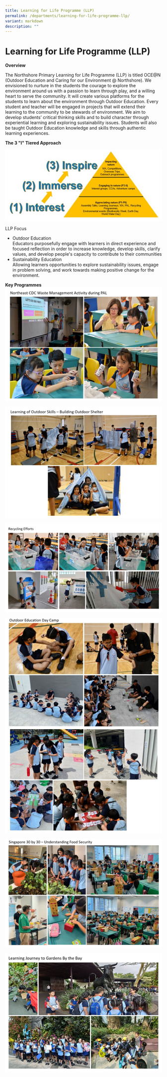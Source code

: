 ```yaml
---
title: Learning for Life Programme (LLP)
permalink: /departments/learning-for-life-programme-llp/
variant: markdown
description: ""
---
```

# **Learning for Life Programme (LLP)**

**Overview** 

The Northshore Primary Learning for Life Programme (LLP) is titled OCE@N (Outdoor Education and Caring for our Environment @ Northshore). We envisioned to nurture in the students the courage to explore the environment around us with a passion to learn through play, and a willing heart to serve the community.  It will create various platforms for the students to learn about the environment through Outdoor Education. Every student and teacher will be engaged in projects that will extend their learning to the community to be stewards of environment. We aim to develop students’ critical thinking skills and to build character through experiential learning and exploring sustainability issues. Students will also be taught Outdoor Education knowledge and skills through authentic learning experiences.  

**The 3 "I" Tiered Approach**  

![](/images/The_3_I_Tierred_Approach.jpg)

LLP Focus 

*   Outdoor Education  
     Educators purposefully engage with learners in direct experience and focused reflection in order to increase knowledge, develop skills, clarify values, and develop people's capacity to contribute to their communities
*   Sustainability Education  
     Allowing learners opportunities to explore sustainability issues, engage in problem solving, and work towards making positive change for the environment.  
		 
**Key Programmes**  
![](/images/LLP_Pic001.jpg)

![](/images/LLP_Pic002.jpg)

![](/images/LLP_Pic003.jpg)

![](/images/LLP_Pic004_1.jpg)
![](/images/LLP_Pic04_2.jpg)

![](/images/LLP_Pic005.jpg)

![](/images/LLP_Pic006.jpg)